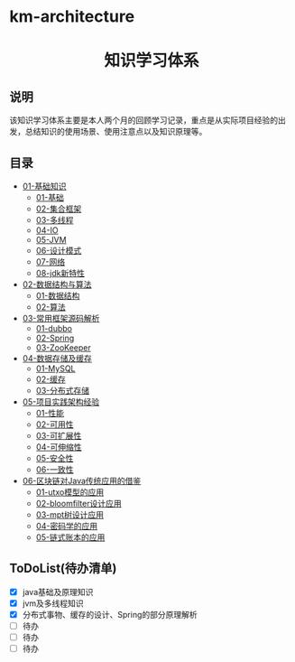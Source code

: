 # km-architecture
<h1 align="center">知识学习体系</h1>

## 说明

   该知识学习体系主要是本人两个月的回顾学习记录，重点是从实际项目经验的出发，总结知识的使用场景、使用注意点以及知识原理等。

## 目录

* [01-基础知识](#)
  * [01-基础](#)
  * [02-集合框架](#)
  * [03-多线程](#)
  * [04-IO](#)
  * [05-JVM](#)
  * [06-设计模式](#)
  * [07-网络](#)
  * [08-jdk新特性](#)
* [02-数据结构与算法](#)
  * [01-数据结构](#)
  * [02-算法](#)
* [03-常用框架源码解析](#)
  * [01-dubbo](*)
  * [02-Spring](#)
  * [03-ZooKeeper](#)
* [04-数据存储及缓存](#)
  * [01-MySQL](#)
  * [02-缓存](#)
  * [03-分布式存储](#)
* [05-项目实践架构经验](#)
  * [01-性能](#)
  * [02-可用性](#)
  * [03-可扩展性](#)
  * [04-可伸缩性](#)
  * [05-安全性](#)
  * [06-一致性](#)
* [06-区块链对Java传统应用的借鉴](#)
  * [01-utxo模型的应用](#)
  * [02-bloomfilter设计应用](#)
  * [03-mpt树设计应用](#)
  * [04-密码学的应用](#) 
  * [05-链式账本的应用](#) 

## ToDoList(待办清单)

* [x] java基础及原理知识
* [x] jvm及多线程知识
* [x] 分布式事物、缓存的设计、Spring的部分原理解析
* [ ] 待办 
* [ ] 待办
* [ ] 待办
